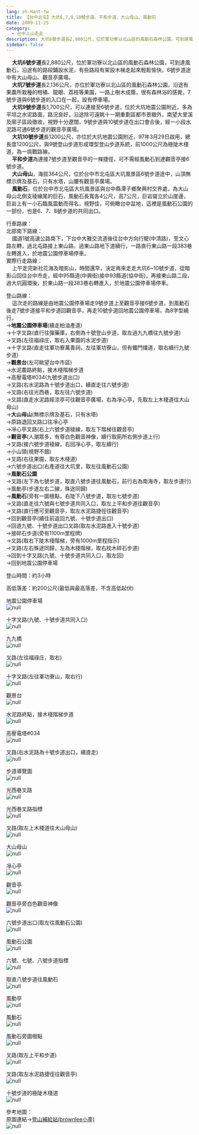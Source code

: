 ```yaml
---
lang: zh-Hant-tw
title: 【台中北屯】大坑6,7,9,10號步道、平和步道、大山母山、風動石
date: 2009-11-25
category: 
  - 台中上山走走
description: 大坑6號步道長2,880公尺，位於軍功寮以北山區的風動石森林公園，可到達風動石，沿途有的路段鋪設水泥，有些路段有架設木梯走起來輕鬆愉快，6號步道途中有大山母山、觀音亭廣場。 大坑7號步道長2,136公尺，亦位於軍功寮以北山區的風動石森林公園，沿途有果農所栽種的柑橘、龍眼、荔枝等果園，一路上樹木成蔭，很有森林浴的感覺，7號步道與6號步道的入口在一起，設有停車場。 大坑9號步道長1,700公尺，可以連接至6號步道，位於大坑地震公園附近，多為平坦之水泥路面，路況良好，沿途除可遠眺十一期重劃區都市景緻外，南望大里溪及廓子區段徵收，視野十分遼闊，9號步道與10號步道在出口會合後，經一小段水泥路可通6號步道的觀音亭廣場。 大坑10號步道長1200公尺，亦位於大坑地震公園附近，97年3月29日啟用，總長度1200公尺，與9號登山步道形成環型登山步道系統，前1000公尺為極陡木棧道，為一挑戰路線。 平和步道為連接7號步道至觀音亭的一條捷徑，可不需經風動石到達觀音亭接6號步道。 大山母山，海拔364公尺，位於台中市北屯區大坑風景區6號步道途中，山頂無標示牌及基石，只有水塔，山腰有觀音亭廣場。 風動石，位於台中市北屯區大坑風景區與台中縣潭子鄉聚興村交界處，為大山母山北側支稜線尾的巨石，風動石長寬各4公尺，高7公尺，巨岩聳立於山崖邊，巨岩上有一小石臨風震動而得名，視野佳，可俯瞰台中盆地，這裡是風動石公園的一部份，也是6、7、8號步道的共同出口。
sidebar: false
---
```


    **大坑6號步道**長2,880公尺，位於軍功寮以北山區的風動石森林公園，可到達風動石，沿途有的路段鋪設水泥，有些路段有架設木梯走起來輕鬆愉快，6號步道途中有大山母山、觀音亭廣場。  
    **大坑7號步道**長2,136公尺，亦位於軍功寮以北山區的風動石森林公園，沿途有果農所栽種的柑橘、龍眼、荔枝等果園，一路上樹木成蔭，很有森林浴的感覺，7號步道與6號步道的入口在一起，設有停車場。  
    **大坑9號步道**長1,700公尺，可以連接至6號步道，位於大坑地震公園附近，多為平坦之水泥路面，路況良好，沿途除可遠眺十一期重劃區都市景緻外，南望大里溪及廓子區段徵收，視野十分遼闊，9號步道與10號步道在出口會合後，經一小段水泥路可通6號步道的觀音亭廣場。  
    **大坑10號步道**長1200公尺，亦位於大坑地震公園附近，97年3月29日啟用，總長度1200公尺，與9號登山步道形成環型登山步道系統，前1000公尺為極陡木棧道，為一挑戰路線。  
    **平和步道**為連接7號步道至觀音亭的一條捷徑，可不需經風動石到達觀音亭接6號步道。  
    **大山母山**，海拔364公尺，位於台中市北屯區大坑風景區6號步道途中，山頂無標示牌及基石，只有水塔，山腰有觀音亭廣場。  
    **風動石**，位於台中市北屯區大坑風景區與台中縣潭子鄉聚興村交界處，為大山母山北側支稜線尾的巨石，風動石長寬各4公尺，高7公尺，巨岩聳立於山崖邊，巨岩上有一小石臨風震動而得名，視野佳，可俯瞰台中盆地，這裡是風動石公園的一部份，也是6、7、8號步道的共同出口。

行車路線：  
北部南下路線：  
    國道1號高速公路南下，下台中大雅交流道後往台中方向行駛(中清路)，至文心路左轉，過北屯路接上東山路，過東山路地下道續行，一路直行東山路一段383巷左轉進入，於地震公園停車場停車。  
實際行走路線：  
    上午走完新社花海及暗影山，時間還早，決定再來走走大坑6~10號步道，從暗影山回往台中市走，經中95縣道(中興街)接中93縣道(協中街)，再接東山路二段，過大坑圓環後，於東山路一段383巷右轉進入，於地震公園停車場停車。

登山路線：  
    這次走的路線是由地震公園停車場走9號步道上至觀音亭接6號步道，到風動石後走7號步道接平和步道回觀音亭，再走10號步道回地震公園停車場，為8字型繞行。  
→**地震公園停車場**(續走柏油產道)  
→十字叉路(直行往彈藥庫，右側為十號登山步道，取左過九九橋往九號步道)  
→叉路(左往福祿庄，取右入果園的水泥步道)  
→十字叉路(直走往軍功寮萬善祠，左往軍功寮山，但有鐵門擋道，取右續行九號步道)  
→**觀景台**(左可眺望台中市區)  
→水泥農路終點，接木棧階梯步道  
→高壓電塔#034(九號步道出口)  
→叉路(右水泥路為十號步道出口，續直走往六號步道)  
→叉路(右往光西巷，取左往六號步道)  
→叉路(直走水泥路經涼亭可往觀音亭廣場，右為凈心亭，先取左上木棧道往大山母山)  
→**大山母山**(無標示牌及基石，只有水塔)  
→原路退回叉路口往凈心亭  
→凈心亭叉路(右上六號步道稜線，取左下階梯往觀音亭)  
→**觀音亭**(人潮眾多，有尊白色觀音神像，續行取廁所右側步道上行)  
→叉路(接六號步道稜線，右回凈心亭，取左續行)  
→小山頭(視野不錯)  
→叉路(右往果園，取左木棧道)  
→六號步道出口(右產道往大坑里，取左往風動石公園)  
→**風動石公園**  
→叉路(左下為七號步道，取直八號步道往風動石，前行右為南海寺，取左步道行)  
→風動亭(步道左右二線，殊途同歸)  
→**風動石**(旁有一圖根點，右陡下八號步道，取左七號步道)  
→叉路(直走往六號與七號步道共同入口，取左上平和步道往觀音亭)  
→叉路(直行應可至觀音亭，取左水泥路捷徑往觀音亭)  
→回到觀音亭(續往前返回九號、十號步道出口)  
→回道九號、十號步道出口叉路(取左水泥路進入十號步道)  
→接碎石步道(旁有1100m里程牌)  
→叉路(取右下陡木棧階梯，旁有1000m里程指示)  
→叉路(左右殊途同歸，左為木棧階梯，取右枕木碎石步道)  
→回到十字叉路(九號、十號步道共同入口，取左回)  
→回到地震公園停車場

登山時間：約3小時

高低落差：約200公尺(最低與最高落差，不含高低起伏)

地震公園停車場  
![null](image/138962026_l.jpg)

十字叉路(九號、十號步道共同入口)  
![null](image/138962036_l.jpg)

九九橋  
![null](image/138962039_l.jpg)

叉路(左往福祿庄，取右)  
![null](image/138962045_l.jpg)

十字叉路(左往軍功寮山，取右行)  
![null](image/138962102_l.jpg)

觀景台  
![null](image/138962120_l.jpg)

水泥路終點，接木棧階梯步道  
![null](image/138962132_l.jpg)

高壓電塔#034  
![null](image/138962144_l.jpg)

叉路(右水泥路為十號步道出口，續直走)  
![null](image/138962155_l.jpg)

步道導覽圖  
![null](image/138962168_l.jpg)

光西巷叉路  
![null](image/138962172_l.jpg)

光西巷叉路指標  
![null](image/138962179_l.jpg)

叉路(取左上木棧道往大山母山)  
![null](image/138962255_l.jpg)

大山母山  
![null](image/138962184_l.jpg)

凈心亭  
![null](image/138962270_l.jpg)

觀音亭  
![null](image/138962316_l.jpg)

觀音亭旁白色觀音神像  
![null](image/138962305_l.jpg)

六號步道出口(取左往風動石公園)  
![null](image/138962322_l.jpg)

風動石公園  
![null](image/138962399_l.jpg)

六號、七號、八號步道指標  
![null](image/138962401_l.jpg)

取直八號步道往風動石  
![null](image/138962408_l.jpg)

風動亭  
![null](image/138962411_l.jpg)

風動石  
![null](image/138962418_l.jpg)

風動石旁圖根點  
![null](image/138962425_l.jpg)

叉路(取左上平和步道)  
![null](image/138962429_l.jpg)

叉路(取左水泥路捷徑往觀音亭)  
![null](image/138962433_l.jpg)

十號步道的極陡木棧道  
![null](image/138962022_l.jpg)

參考地圖：  
原圖連結→[登山補給站(brownlee小李)](http://www.keepon.com.tw/ActiveSite/Article/One.asp?ArticleID=24335)  
![null](image/138963085_l.jpg)